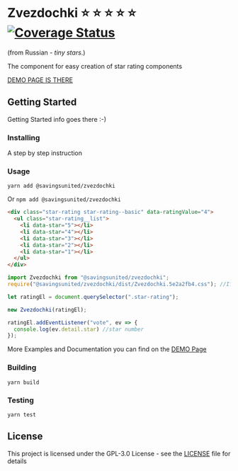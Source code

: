 # Zvezdochki :star: :star: :star: :star: :star: [![Coverage Status](https://coveralls.io/repos/github/pcvg/zvezdochki/badge.svg?branch=master)](https://coveralls.io/github/pcvg/zvezdochki?branch=master)
 (from Russian - _tiny stars_.)

The component for easy creation of star rating components

[DEMO PAGE IS THERE](https://pcvg.github.io/zvezdochki/)

## Getting Started

Getting Started info goes there :-)

### Installing

A step by step instruction

### Usage

`yarn add @savingsunited/zvezdochki`

Or
`npm add @savingsunited/zvezdochki
`

```html
<div class="star-rating star-rating--basic" data-ratingValue="4">
  <ul class="star-rating__list">
    <li data-star="5"></li>
    <li data-star="4"></li>
    <li data-star="3"></li>
    <li data-star="2"></li>
    <li data-star="1"></li>
  </ul>
</div>
```

```javascript
import Zvezdochki from "@savingsunited/zvezdochki";
require("@savingsunited/zvezdochki/dist/Zvezdochki.5e2a2fb4.css"); //If you need css

let ratingEl = document.querySelector(".star-rating");

new Zvezdochki(ratingEl);

ratingEl.addEventListener("vote", ev => {
  console.log(ev.detail.star) //star number
});
```

More Examples and Documentation you can find on the [DEMO Page](https://pcvg.github.io/zvezdochki/)

### Building

```yarn build```


### Testing

```yarn test```

## License

This project is licensed under the GPL-3.0 License - see the [LICENSE](LICENSE) file for details
